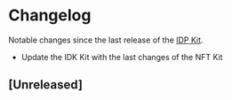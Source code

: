 # Changelog

Notable changes since the last release of the [IDP Kit](https://github.com/walt-id/waltid-idpkit). 

* Update the IDK Kit with the last changes of the NFT Kit


## [Unreleased]
